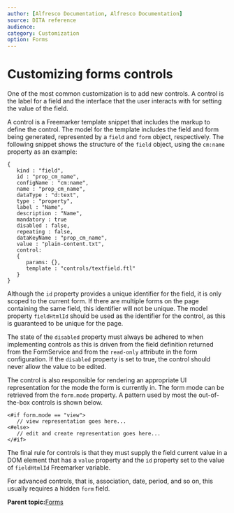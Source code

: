 ```yaml
---
author: [Alfresco Documentation, Alfresco Documentation]
source: DITA reference
audience: 
category: Customization
option: Forms
---
```


# Customizing forms controls

One of the most common customization is to add new controls. A control is the label for a field and the interface that the user interacts with for setting the value of the field.

A control is a Freemarker template snippet that includes the markup to define the control. The model for the template includes the field and form being generated, represented by a `field` and `form` object, respectively. The following snippet shows the structure of the `field` object, using the `cm:name` property as an example:

```
{
   kind : "field",
   id : "prop_cm_name",
   configName : "cm:name",
   name : "prop_cm_name",
   dataType : "d:text",
   type : "property",
   label : "Name",
   description : "Name",
   mandatory : true
   disabled : false,
   repeating : false,        
   dataKeyName : "prop_cm_name",
   value : "plain-content.txt",
   control:
   {
      params: {},
      template : "controls/textfield.ftl"
   }
}
```

Although the `id` property provides a unique identifier for the field, it is only scoped to the current form. If there are multiple forms on the page containing the same field, this identifier will not be unique. The model property `fieldHtmlId` should be used as the identifier for the control, as this is guaranteed to be unique for the page.

The state of the `disabled` property must always be adhered to when implementing controls as this is driven from the field definition returned from the FormService and from the `read-only` attribute in the form configuration. If the `disabled` property is set to true, the control should never allow the value to be edited.

The control is also responsible for rendering an appropriate UI representation for the mode the form is currently in. The form mode can be retrieved from the `form.mode` property. A pattern used by most the out-of-the-box controls is shown below.

```
<#if form.mode == "view">
   // view representation goes here...
<#else>
   // edit and create representation goes here...
</#if>

```

The final rule for controls is that they must supply the field current value in a DOM element that has a `value` property and the `id` property set to the value of `fieldHtmlId` Freemarker variable.

For advanced controls, that is, association, date, period, and so on, this usually requires a hidden `form` field.

**Parent topic:**[Forms](../concepts/forms-intro.md)

